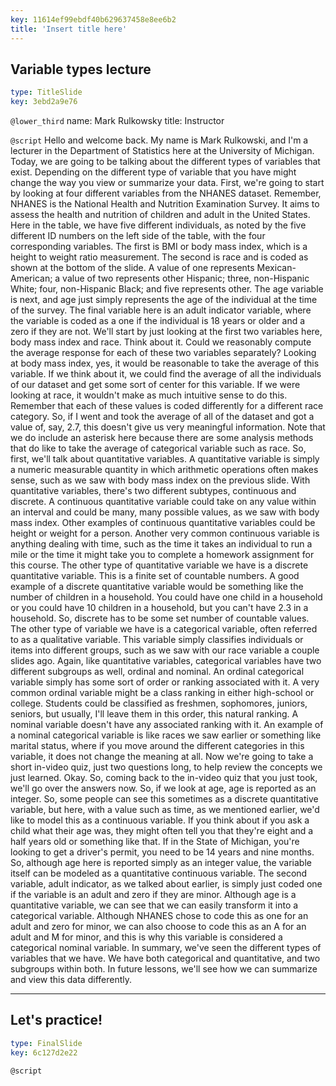 ```yaml
---
key: 11614ef99ebdf40b629637458e8ee6b2
title: 'Insert title here'
---
```


## Variable types lecture

```yaml
type: TitleSlide
key: 3ebd2a9e76
```

`@lower_third`
name: Mark Rulkowsky
title: Instructor

`@script`
Hello and welcome back. My name is Mark Rulkowski, and I'm a lecturer in the Department of Statistics here at the University of Michigan. Today, we are going to be talking about the different types of variables that exist. Depending on the different type of variable that you have might change the way you view or summarize your data. First, we're going to start by looking at four different variables from the NHANES dataset. Remember, NHANES is the National Health and Nutrition Examination Survey. It aims to assess the health and nutrition of children and adult in the United States. Here in the table, we have five different individuals, as noted by the five different ID numbers on the left side of the table, with the four corresponding variables. The first is BMI or body mass index, which is a height to weight ratio measurement. The second is race and is coded as shown at the bottom of the slide. A value of one represents Mexican-American; a value of two represents other Hispanic; three, non-Hispanic White; four, non-Hispanic Black; and five represents other. The age variable is next, and age just simply represents the age of the individual at the time of the survey. The final variable here is an adult indicator variable, where the variable is coded as a one if the individual is 18 years or older and a zero if they are not. We'll start by just looking at the first two variables here, body mass index and race. Think about it. Could we reasonably compute the average response for each of these two variables separately? Looking at body mass index, yes, it would be reasonable to take the average of this variable. If we think about it, we could find the average of all the individuals of our dataset and get some sort of center for this variable. If we were looking at race, it wouldn't make as much intuitive sense to do this. Remember that each of these values is coded differently for a different race category. So, if I went and took the average of all of the dataset and got a value of, say, 2.7, this doesn't give us very meaningful information. Note that we do include an asterisk here because there are some analysis methods that do like to take the average of categorical variable such as race. So, first, we'll talk about quantitative variables. A quantitative variable is simply a numeric measurable quantity in which arithmetic operations often makes sense, such as we saw with body mass index on the previous slide. With quantitative variables, there's two different subtypes, continuous and discrete. A continuous quantitative variable could take on any value within an interval and could be many, many possible values, as we saw with body mass index. Other examples of continuous quantitative variables could be height or weight for a person. Another very common continuous variable is anything dealing with time, such as the time it takes an individual to run a mile or the time it might take you to complete a homework assignment for this course. The other type of quantitative variable we have is a discrete quantitative variable. This is a finite set of countable numbers. A good example of a discrete quantitative variable would be something like the number of children in a household. You could have one child in a household or you could have 10 children in a household, but you can't have 2.3 in a household. So, discrete has to be some set number of countable values. The other type of variable we have is a categorical variable, often referred to as a qualitative variable. This variable simply classifies individuals or items into different groups, such as we saw with our race variable a couple slides ago. Again, like quantitative variables, categorical variables have two different subgroups as well, ordinal and nominal. An ordinal categorical variable simply has some sort of order or ranking associated with it. A very common ordinal variable might be a class ranking in either high-school or college. Students could be classified as freshmen, sophomores, juniors, seniors, but usually, I'll leave them in this order, this natural ranking. A nominal variable doesn't have any associated ranking with it. An example of a nominal categorical variable is like races we saw earlier or something like marital status, where if you move around the different categories in this variable, it does not change the meaning at all. Now we're going to take a short in-video quiz, just two questions long, to help review the concepts we just learned. Okay. So, coming back to the in-video quiz that you just took, we'll go over the answers now. So, if we look at age, age is reported as an integer. So, some people can see this sometimes as a discrete quantitative variable, but here, with a value such as time, as we mentioned earlier, we'd like to model this as a continuous variable. If you think about if you ask a child what their age was, they might often tell you that they're eight and a half years old or something like that. If in the State of Michigan, you're looking to get a driver's permit, you need to be 14 years and nine months. So, although age here is reported simply as an integer value, the variable itself can be modeled as a quantitative continuous variable. The second variable, adult indicator, as we talked about earlier, is simply just coded one if the variable is an adult and zero if they are minor. Although age is a quantitative variable, we can see that we can easily transform it into a categorical variable. Although NHANES chose to code this as one for an adult and zero for minor, we can also choose to code this as an A for an adult and M for minor, and this is why this variable is considered a categorical nominal variable. In summary, we've seen the different types of variables that we have. We have both categorical and quantitative, and two subgroups within both. In future lessons, we'll see how we can summarize and view this data differently.

---

## Let's practice!

```yaml
type: FinalSlide
key: 6c127d2e22
```

`@script`
